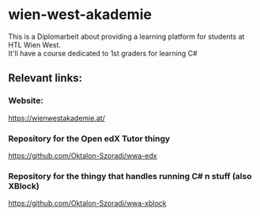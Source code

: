 # wien-west-akademie
This is a Diplomarbeit about providing a learning platform for students at HTL Wien West.  
It'll have a course dedicated to 1st graders for learning C#

## Relevant links:

### Website:
https://wienwestakademie.at/

### Repository for the Open edX Tutor thingy
https://github.com/Oktalon-Szoradi/wwa-edx

### Repository for the thingy that handles running C# n stuff (also XBlock)
https://github.com/Oktalon-Szoradi/wwa-xblock
